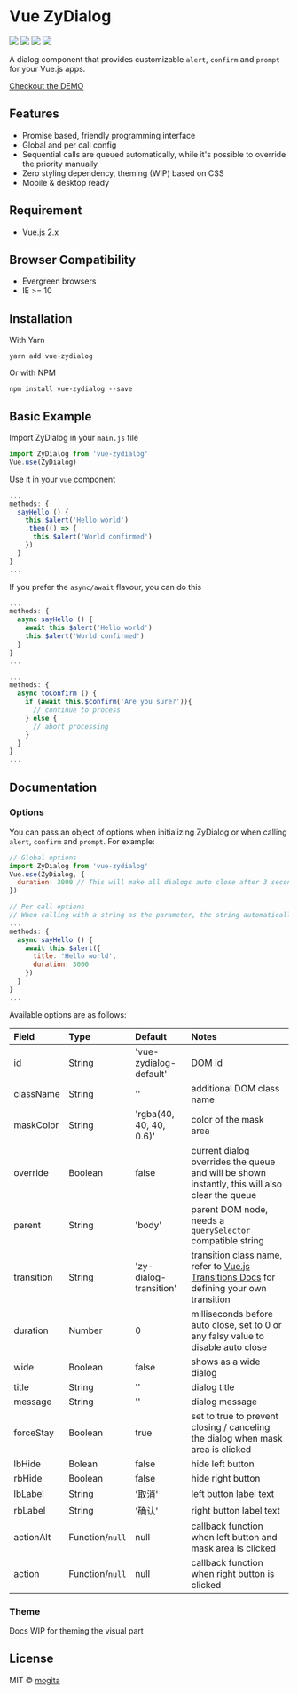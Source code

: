 # Vue ZyDialog

[![](https://travis-ci.org/mogita/vue-zydialog.svg?branch=master)](https://travis-ci.org/mogita/vue-zydialog)
[![](https://img.shields.io/npm/v/vue-zydialog.svg)](https://www.npmjs.com/package/vue-zydialog)
[![](https://img.shields.io/npm/l/vue-zydialog.svg)](https://github.com/mogita/vue-zydialog/blob/master/LICENSE)
[![](https://img.shields.io/badge/code_style-standard-brightgreen.svg)](https://standardjs.com)

A dialog component that provides customizable `alert`, `confirm` and `prompt` for your Vue.js apps.

[Checkout the DEMO](https://mogita.github.io/vue-zydialog)

## Features

- Promise based, friendly programming interface
- Global and per call config
- Sequential calls are queued automatically, while it's possible to override the priority manually
- Zero styling dependency, theming (WIP) based on CSS
- Mobile & desktop ready

## Requirement

- Vue.js 2.x

## Browser Compatibility

- Evergreen browsers
- IE >= 10

## Installation

With Yarn

```
yarn add vue-zydialog
```

Or with NPM

```
npm install vue-zydialog --save
```

## Basic Example

Import ZyDialog in your `main.js` file

```js
import ZyDialog from 'vue-zydialog'
Vue.use(ZyDialog)
```

Use it in your `vue` component

```js
...
methods: {
  sayHello () {
    this.$alert('Hello world')
    .then(() => {
      this.$alert('World confirmed')
    })
  }
}
...
```

If you prefer the `async/await` flavour, you can do this

```js
...
methods: {
  async sayHello () {
    await this.$alert('Hello world')
    this.$alert('World confirmed')
  }
}
...

...
methods: {
  async toConfirm () {
    if (await this.$confirm('Are you sure?')){
      // continue to process
    } else {
      // abort processing
    }
  }
}
...
```

## Documentation

### Options

You can pass an object of options when initializing ZyDialog or when calling `alert`, `confirm` and `prompt`. For example:

```javascript
// Global options
import ZyDialog from 'vue-zydialog'
Vue.use(ZyDialog, {
  duration: 3000 // This will make all dialogs auto close after 3 seconds
})

// Per call options
// When calling with a string as the parameter, the string automatically goes to "title" field, or you can explicitly set the "title" and other options like this
...
methods: {
  async sayHello () {
    await this.$alert({
      title: 'Hello world',
      duration: 3000
    })
  }
}
...
```

Available options are as follows:

Field|Type|Default|Notes
:---|:---|:---|:---
id|String|'vue-zydialog-default'|DOM id
className|String|''|additional DOM class name
maskColor|String|'rgba(40, 40, 40, 0.6)'|color of the mask area
override|Boolean|false|current dialog overrides the queue and will be shown instantly, this will also clear the queue
parent|String|'body'|parent DOM node, needs a `querySelector` compatible string
transition|String|'zy-dialog-transition'|transition class name, refer to [Vue.js Transitions Docs](https://vuejs.org/v2/guide/transitions.html) for defining your own transition
duration|Number|0|milliseconds before auto close, set to 0 or any falsy value to disable auto close
wide|Boolean|false|shows as a wide dialog
title|String|''|dialog title
message|String|''|dialog message
forceStay|Boolean|true|set to true to prevent closing / canceling the dialog when mask area is clicked
lbHide|Bolean|false|hide left button
rbHide|Boolean|false|hide right button
lbLabel|String|'取消'|left button label text
rbLabel|String|'确认'|right button label text
actionAlt|Function/`null`|null|callback function when left button and mask area is clicked
action|Function/`null`|null|callback function when right button is clicked

### Theme

Docs WIP for theming the visual part

## License

MIT © [mogita](https://github.com/mogita)
